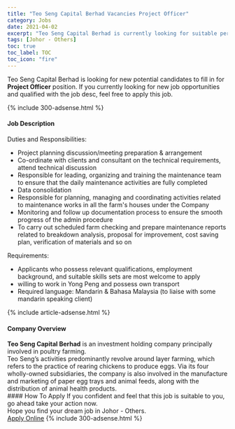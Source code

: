 ```yaml
---
title: "Teo Seng Capital Berhad Vacancies Project Officer" 
category: Jobs 
date: 2021-04-02 
excerpt: "Teo Seng Capital Berhad is currently looking for suitable person to fill in the Project Officer which based in Johor - Others" 
tags: [Johor - Others] 
toc: true 
toc_label: TOC 
toc_icon: "fire" 
--- 
```


<p>Teo Seng Capital Berhad is looking for new potential candidates to fill in for <b>Project Officer</b> position. If you currently looking for new job opportunities and qualified with the job desc, feel free to apply this job.
</p>{% include 300-adsense.html %} 
<div><div><h4>Job Description</h4></div><div><div><span><div><p>Duties and Responsibilities:</p><ul><li>Project planning discussion/meeting preparation &amp; arrangement</li><li>Co-ordinate with clients and consultant on the technical requirements, attend technical discussion</li><li>Responsible for leading, organizing and training the maintenance team to ensure that the daily maintenance activities are fully completed</li><li>Data consolidation</li><li>Responsible for planning, managing and coordinating activities related to maintenance works in all the farm's houses under the Company</li><li>Monitoring and follow up documentation process to ensure the smooth progress of the admin procedure</li><li>To carry out scheduled farm checking and prepare maintenance reports related to breakdown analysis, proposal for improvement, cost saving plan, verification of materials and so on</li></ul><p>Requirements:</p><ul><li>Applicants who possess relevant qualifications, employment background, and suitable skills sets are most welcome to apply</li><li>willing to work in Yong Peng and possess own transport</li><li>Required language: Mandarin &amp; Bahasa Malaysia (to liaise with some mandarin speaking client)</li></ul></div></span></div></div></div> 
{% include article-adsense.html %} 
<div><div><h4>Company Overview</h4></div><div><div><span><div><div>
<div><strong>Teo Seng Capital Berhad</strong> is an investment holding company principally involved in poultry farming.</div>
<div>Teo Seng&#8217;s activities predominantly revolve around layer farming, which refers to the practice of rearing chickens to produce eggs. Via its four wholly-owned subsidiaries, the company is also involved in the manufacture and marketing of paper egg trays and animal feeds, along with the distribution of animal health products.</div>
</div></div></span></div></div></div> 
#### How To Apply 
If you confident and feel that this job is suitable to you, go ahead take your action now. <br/> 
Hope you find your dream job in Johor - Others. <br/> 
<a href="https://www.jobstreet.com.my/en/job/project-officer-4508078?jobId=jobstreet-my-job-4508078&" class="btn btn--info" target="_blank" rel="nofollow noopenner">Apply Online</a> 
{% include 300-adsense.html %} 